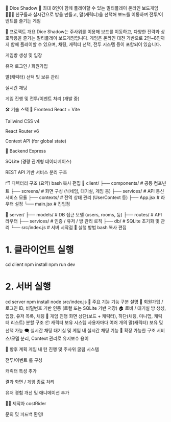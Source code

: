 🧊 Dice Shadow
🎲 최대 8인이 함께 플레이할 수 있는 멀티플레이 온라인 보드게임
🧑‍🤝‍🧑 친구들과 실시간으로 방을 만들고, 말(캐릭터)을 선택해 보드를 이동하며 전투/이벤트를 즐기는 게임

📌 프로젝트 개요
Dice Shadow는 주사위를 이용해 보드를 이동하고, 다양한 전략과 상호작용을 즐기는
멀티플레이 보드게임입니다.
게임은 온라인 대전 기반으로 2인~8인까지 함께 플레이할 수 있으며,
채팅, 캐릭터 선택, 전투 시스템 등이 포함되어 있습니다.

게임방 생성 및 입장

유저 로그인 / 회원가입

말(캐릭터) 선택 및 보유 관리

실시간 채팅

게임 진행 및 전투/이벤트 처리 (개발 중)

🛠️ 기술 스택
🧩 Frontend
React + Vite

Tailwind CSS v4

React Router v6

Context API (for global state)

🧰 Backend
Express

SQLite (경량 관계형 데이터베이스)

REST API 기반 서비스 분리 구조

🗂️ 디렉터리 구조 (요약)
bash
복사
편집
📁 client/
├── components/            # 공통 컴포넌트
├── screens/               # 화면 구성 (닉네임, 대기실, 게임 등)
├── services/              # API 통신 서비스 모듈
├── contexts/              # 전역 상태 관리 (UserContext 등)
├── App.jsx                # 라우터 설정
└── main.jsx               # 진입점

📁 server/
├── models/                # DB 접근 모델 (users, rooms, 등)
├── routes/                # API 라우터
├── services/              # 인증 / 유저 / 방 관리 로직
├── db/                    # SQLite 초기화 및 관리
└── src/index.js           # 서버 시작점
🚀 실행 방법
bash
복사
편집
# 1. 클라이언트 실행
cd client
npm install
npm run dev

# 2. 서버 실행
cd server
npm install
node src/index.js
📌 주요 기능
기능 구분	설명
🔐 회원가입 / 로그인	ID, 비밀번호 기반 인증 (로컬 또는 SQLite 기반 저장)
🏠 로비 / 대기실	방 생성, 입장, 유저 목록, 채팅
🎲 게임 진행 화면	상단(보드 + 캐릭터), 하단(채팅, 미니맵, 캐릭터 리스트) 분할 구조
📦 캐릭터 보유 시스템	사용자마다 여러 개의 말(캐릭터) 보유 및 선택 가능
🗨️ 실시간 채팅	대기실 및 게임 내 실시간 채팅 기능
🔧 확장 가능한 구조	서비스/모델 분리, Context 관리로 유지보수 용이

📍 향후 계획
 게임 내 턴 진행 및 주사위 굴림 시스템

 전투/이벤트 룰 구성

 캐릭터 특성 추가

 결과 화면 / 게임 종료 처리

 유저 경험 개선 및 애니메이션 추가

🧑‍💻 제작자
costRider

문의 및 피드백 환영!

